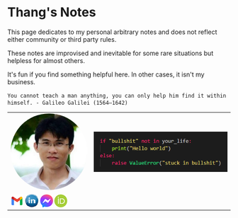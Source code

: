 # Thang's Notes

This page dedicates to my personal arbitrary notes and does not reflect either community or third party rules. 

These notes are improvised and inevitable for some rare situations but helpless for almost others. 

It's fun if you find something helpful here. In other cases, it isn't my business.

```tip
You cannot teach a man anything, you can only help him find it within himself. - Galileo Galilei (1564–1642)
```

<!-- add picutres in table-->
<!-- ![](./assets/images/my_picture3x3.jpg) --> 

|     |     |
| --- | --- | 
<img src="./assets/images/my_picture3x3.jpg" style="border-radius: 50%"/> | ![](./assets/images/hello_world.png)
[![](./assets/images/icon_email.png)](mailto:caothangckt@gmail.com) [![](./assets/images/icon_linkedin.jpg)](https://www.linkedin.com/in/thang-nguyen-5b458a218) [![](./assets/images/icon_messenger.png)](https://www.facebook.com/thangckt5) [![](./assets/images/icon_ORCID.png)](https://orcid.org/0000-0001-9826-5397) |

<!--  
```python
if "bullshit" not in your_life:
    print("Hello world")
else:
    raise Error("stuck in bullshit")
``` 
-->

<!--- #### [My CV](https://thangckt.github.io/cv) -->


